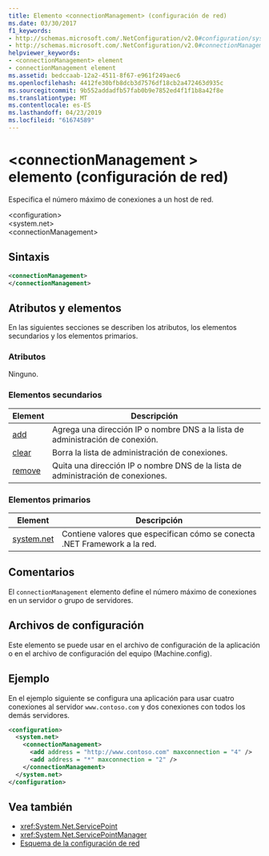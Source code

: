 ```yaml
---
title: Elemento <connectionManagement> (configuración de red)
ms.date: 03/30/2017
f1_keywords:
- http://schemas.microsoft.com/.NetConfiguration/v2.0#configuration/system.net/connectionManagement
- http://schemas.microsoft.com/.NetConfiguration/v2.0#connectionManagement
helpviewer_keywords:
- <connectionManagement> element
- connectionManagement element
ms.assetid: bedccaab-12a2-4511-8f67-e961f249aec6
ms.openlocfilehash: 4412fe30bfb8dcb3d7576df18cb2a472463d935c
ms.sourcegitcommit: 9b552addadfb57fab0b9e7852ed4f1f1b8a42f8e
ms.translationtype: MT
ms.contentlocale: es-ES
ms.lasthandoff: 04/23/2019
ms.locfileid: "61674589"
---
```

# <a name="connectionmanagement-element-network-settings"></a>\<connectionManagement > elemento (configuración de red)
Especifica el número máximo de conexiones a un host de red.  
  
 \<configuration>  
\<system.net>  
\<connectionManagement>  
  
## <a name="syntax"></a>Sintaxis  
  
```xml  
<connectionManagement>   
</connectionManagement>  
```  
  
## <a name="attributes-and-elements"></a>Atributos y elementos  
 En las siguientes secciones se describen los atributos, los elementos secundarios y los elementos primarios.  
  
### <a name="attributes"></a>Atributos  
 Ninguno.  
  
### <a name="child-elements"></a>Elementos secundarios  
  
|**Element**|**Descripción**|  
|-----------------|---------------------|  
|[add](../../../../../docs/framework/configure-apps/file-schema/network/add-element-for-connectionmanagement-network-settings.md)|Agrega una dirección IP o nombre DNS a la lista de administración de conexión.|  
|[clear](../../../../../docs/framework/configure-apps/file-schema/network/clear-element-for-connectionmanagement-network-settings.md)|Borra la lista de administración de conexiones.|  
|[remove](../../../../../docs/framework/configure-apps/file-schema/network/remove-element-for-connectionmanagement-network-settings.md)|Quita una dirección IP o nombre DNS de la lista de administración de conexiones.|  
  
### <a name="parent-elements"></a>Elementos primarios  
  
|**Element**|**Descripción**|  
|-----------------|---------------------|  
|[system.net](../../../../../docs/framework/configure-apps/file-schema/network/system-net-element-network-settings.md)|Contiene valores que especifican cómo se conecta .NET Framework a la red.|  
  
## <a name="remarks"></a>Comentarios  
 El `connectionManagement` elemento define el número máximo de conexiones en un servidor o grupo de servidores.  
  
## <a name="configuration-files"></a>Archivos de configuración  
 Este elemento se puede usar en el archivo de configuración de la aplicación o en el archivo de configuración del equipo (Machine.config).  
  
## <a name="example"></a>Ejemplo  
 En el ejemplo siguiente se configura una aplicación para usar cuatro conexiones al servidor `www.contoso.com` y dos conexiones con todos los demás servidores.  
  
```xml  
<configuration>  
  <system.net>  
    <connectionManagement>  
      <add address = "http://www.contoso.com" maxconnection = "4" />  
      <add address = "*" maxconnection = "2" />  
    </connectionManagement>  
  </system.net>  
</configuration>  
```  
  
## <a name="see-also"></a>Vea también

- <xref:System.Net.ServicePoint>
- <xref:System.Net.ServicePointManager>
- [Esquema de la configuración de red](../../../../../docs/framework/configure-apps/file-schema/network/index.md)
